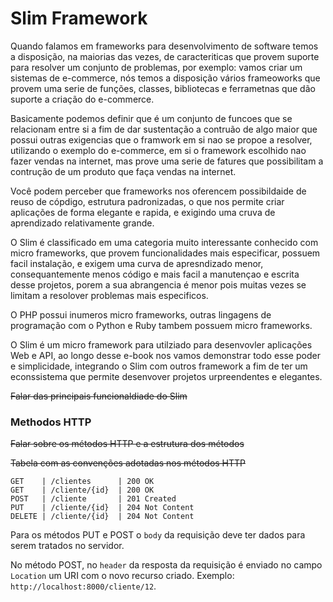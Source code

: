 # Slim Framework 

Quando falamos em frameworks para desenvolvimento de software temos a disposição, na maiorias das vezes, de caracteriticas que provem suporte para resolver um conjunto de problemas, por exemplo: vamos criar um sistemas de e-commerce, nós temos a disposição vários frameoworks que provem uma serie de funções, classes, bibliotecas e ferrametnas que dão suporte a criação do e-commerce.

Basicamente podemos definir que é um conjunto de funcoes que se relacionam entre si a fim de dar sustentação a contruão de algo maior que possui outras exigencias que o framwork em si nao se propoe a resolver, utilizando o exemplo do e-commerce, em si o framework escolhido nao fazer vendas na internet, mas prove uma serie de fatures que possibilitam a contrução de um produto que faça vendas na internet. 

Você podem perceber que frameworks nos oferencem possibildaide de reuso de cópdigo, estrutura padronizadas, o que nos permite criar aplicações de forma elegante e rapida, e exigindo uma cruva de aprendizado relativamente grande.


O Slim é classificado em uma categoria muito interessante conhecido com micro frameworks, que provem funcionalidades mais especificar, possuem facil instalação, e exigem uma curva de apresndizado menor, consequantemente menos código e mais facil a manutençao e escrita desse projetos, porem a sua abrangencia é menor pois muitas vezes se limitam a resolover problemas mais especificos.

O PHP possui inumeros micro frameworks, outras lingagens de programação com o Python e Ruby tambem possuem micro frameworks.

O Slim é um micro framework para utilziado para desenvovler aplicações Web e API, ao longo desse e-book nos vamos demonstrar todo esse poder e simplicidade, integrando o Slim com outros framework a fim de ter um econssistema que permite desenvover projetos urpreendentes e elegantes.

~~Falar das principais funcionaldiade do Slim~~

### Methodos HTTP

~~Falar sobre os métodos HTTP e a estrutura dos métodos~~

~~Tabela com as convenções adotadas nos métodos HTTP~~

```
GET    | /clientes      | 200 OK
GET    | /cliente/{id}  | 200 OK
POST   | /cliente       | 201 Created
PUT    | /cliente/{id}  | 204 Not Content
DELETE | /cliente/{id}  | 204 Not Content
```

Para os métodos PUT e POST o `body` da requisição deve ter dados para serem tratados no servidor.

No método POST, no `header` da resposta da requisição é enviado no campo `Location` um URI com o novo recurso criado. Exemplo: `http://localhost:8000/cliente/12`.






